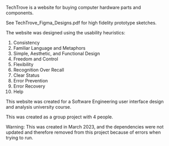 TechTrove is a website for buying computer hardware parts and components. 

See TechTrove_Figma_Designs.pdf for high fidelity prototype sketches.

The website was designed using the usability heuristics:

1. Consistency
2. Familiar Language and Metaphors
3. Simple, Aesthetic, and Functional Design
4. Freedom and Control
5. Flexibility
6. Recognition Over Recall
7. Clear Status
8. Error Prevention
9. Error Recovery
10. Help

This website was created for a Software Engineering user interface design and analysis university course.

This was created as a group project with 4 people.

Warning: This was created in March 2023, and the dependencies were not updated and therefore removed from this project because of errors when trying to run.
